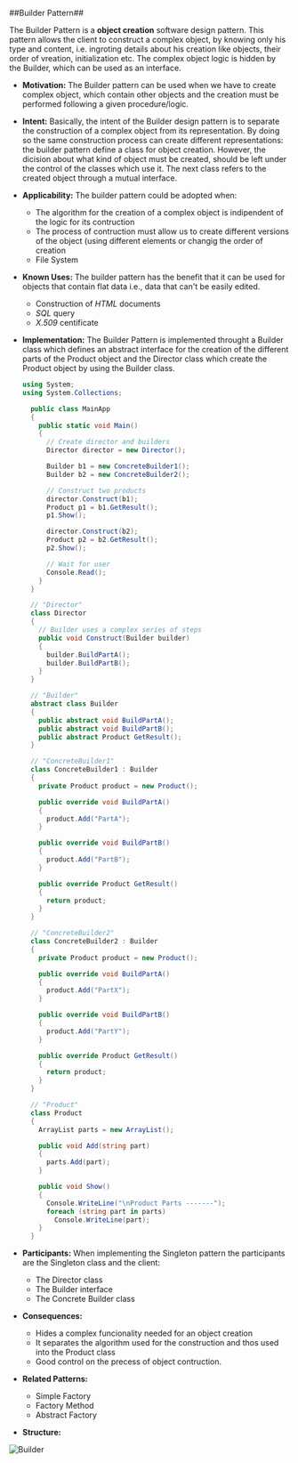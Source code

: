 ##Builder Pattern##

The Builder Pattern is a **object creation** software design pattern. This pattern allows the client to construct a complex object, by knowing only his type and content, i.e. ingroting details about his creation like objects, their order of vreation, initialization etc. The complex object logic is hidden by the Builder, which can be used as an interface.

* **Motivation:**
The Builder pattern can be used when we have to create complex object, which contain other objects and the creation must be performed following a given procedure/logic.

* **Intent:**
Basically, the intent of the Builder design pattern is to separate the construction of a complex object from its representation. By doing so the same construction process can create different representations: the builder pattern define a class for object creation. However, the dicision about what kind of object must be created, should be left under the control of the classes which use it. The next class refers to the created object through a mutual interface. 

* **Applicability:**
The builder pattern could be adopted when:

	+ The algorithm for the creation of a complex object is indipendent of the logic for its contruction
	+ The process of contruction must allow us to create different versions of the object (using different elements or changig the order of creation 
	+ File System  

* **Known Uses:**
The builder pattern has the benefit that it can be used for objects that contain flat data i.e., data that can't be easily edited. 

	+ Construction of *HTML* documents
	+ *SQL* query
	+ *X.509* centificate

* **Implementation:**
The Builder Pattern is implemented throught a Builder class which defines an abstract interface for the creation of the different parts of the Product object and the Director class which create the Product object by using the Builder class.
  
	~~~c#
	using System;
	using System.Collections;

	  public class MainApp
	  {
	    public static void Main()
	    { 
	      // Create director and builders 
	      Director director = new Director();

	      Builder b1 = new ConcreteBuilder1();
	      Builder b2 = new ConcreteBuilder2();

	      // Construct two products 
	      director.Construct(b1);
	      Product p1 = b1.GetResult();
	      p1.Show();

	      director.Construct(b2);
	      Product p2 = b2.GetResult();
	      p2.Show();

	      // Wait for user 
	      Console.Read();
	    }
	  }

	  // "Director" 
	  class Director
	  {
	    // Builder uses a complex series of steps 
	    public void Construct(Builder builder)
	    {
	      builder.BuildPartA();
	      builder.BuildPartB();
	    }
	  }

	  // "Builder" 
	  abstract class Builder
	  {
	    public abstract void BuildPartA();
	    public abstract void BuildPartB();
	    public abstract Product GetResult();
	  }

	  // "ConcreteBuilder1" 
	  class ConcreteBuilder1 : Builder
	  {
	    private Product product = new Product();

	    public override void BuildPartA()
	    {
	      product.Add("PartA");
	    }

	    public override void BuildPartB()
	    {
	      product.Add("PartB");
	    }

	    public override Product GetResult()
	    {
	      return product;
	    }
	  }

	  // "ConcreteBuilder2" 
	  class ConcreteBuilder2 : Builder
	  {
	    private Product product = new Product();

	    public override void BuildPartA()
	    {
	      product.Add("PartX");
	    }

	    public override void BuildPartB()
	    {
	      product.Add("PartY");
	    }

	    public override Product GetResult()
	    {
	      return product;
	    }
	  }

	  // "Product" 
	  class Product
	  {
	    ArrayList parts = new ArrayList();

	    public void Add(string part)
	    {
	      parts.Add(part);
	    }

	    public void Show()
	    {
	      Console.WriteLine("\nProduct Parts -------");
	      foreach (string part in parts)
	        Console.WriteLine(part);
	    }
	  }
	~~~

* **Participants:**
When implementing the Singleton pattern the participants are the Singleton class and the client:
	* The Director class
	* The Builder interface
	* The Concrete Builder class

* **Consequences:**
	* Hides a complex funcionality needed for an object creation
	* It separates the algorithm used for the construction and thos used into the Product class
	* Good control on the precess of object contruction.

* **Related Patterns:**
	+ Simple Factory
	+ Factory Method
	+ Abstract Factory

* **Structure:**

![Builder](images/Builder.jpg "Builder - UML diagram")